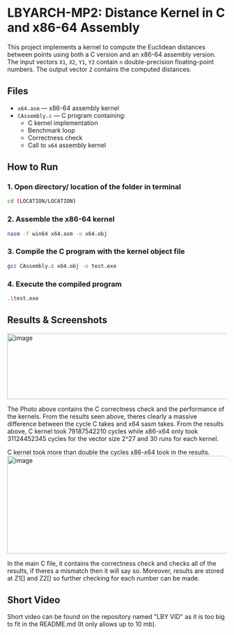 # LBYARCH-MP2: Distance Kernel in C and x86-64 Assembly

This project implements a kernel to compute the Euclidean distances between points using both a C version and an x86-64 assembly version. The input vectors `X1`, `X2`, `Y1`, `Y2` contain `n` double-precision floating-point numbers. The output vector `Z` contains the computed distances.

## Files
- `x64.asm` — x86-64 assembly kernel
- `CAssembly.c` — C program containing:
  - C kernel implementation
  - Benchmark loop
  - Correctness check
  - Call to `x64` assembly kernel

## How to Run
### 1. Open directory/ location of the folder in terminal
```bash
cd (LOCATION/LOCATION)
```
### 2. Assemble the x86-64 kernel
```bash
nasm -f win64 x64.asm -o x64.obj
```
### 3. Compile the C program with the kernel object file
```bash
gcc CAssembly.c x64.obj -o test.exe
```
### 4. Execute the compiled program
```bash
.\test.exe
```


## Results & Screenshots
<img width="696" height="151" alt="image" src="https://github.com/user-attachments/assets/7d549f7e-b143-4276-aa91-ba6d157c37c4" />

The Photo above contains the C correctness check and the performance of the kernels. From the results seen above, theres clearly a massive difference between the cycle C takes and x64 sasm takes.
From the results above, C kernel took 79187542210 cycles while x86-x64 only took 31124452345 cycles for the vector size 2^27 and 30 runs for each kernel. 

C kernel took more than double the cycles x86-x64 took in the results.
<img width="856" height="224" alt="image" src="https://github.com/user-attachments/assets/c31bbfc0-9e91-4502-a126-db8218aac161" />

In the main C file, it contains the correctness check and checks all of the results, if theres a mismatch then it will say so. Moreover, results are stored at Z1[] and Z2[] so further checking for each number can be made.

## Short Video
Short video can be found on the repository named "LBY VID" as it is too big to fit in the README.md (It only allows up to 10 mb).
